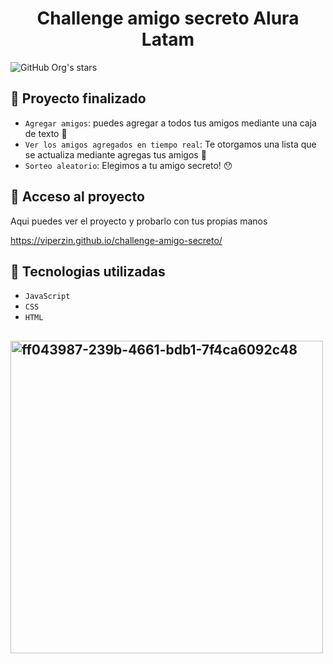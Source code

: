 <h1 align="center"> Challenge amigo secreto Alura Latam </h1>

![GitHub Org's stars](https://img.shields.io/github/stars/camilafernanda?style=social)

## :hammer: Proyecto finalizado
- `Agregar amigos`: puedes agregar a todos tus amigos mediante una caja de texto :speech_balloon:
- `Ver los amigos agregados en tiempo real`: Te otorgamos una lista que se actualiza mediante agregas tus amigos :busts_in_silhouette:
- `Sorteo aleatorio`: Elegimos a tu amigo secreto! :hushed:

## 📁 Acceso al proyecto

Aqui puedes ver el proyecto y probarlo con tus propias manos

https://viperzin.github.io/challenge-amigo-secreto/

##  :rocket: Tecnologias utilizadas
- `JavaScript`
- `CSS`
- `HTML`


## <img width="500" height="500" alt="ff043987-239b-4661-bdb1-7f4ca6092c48" src="https://github.com/user-attachments/assets/9210e8b5-0d20-4a9d-be1b-e525ae19a5aa" />
